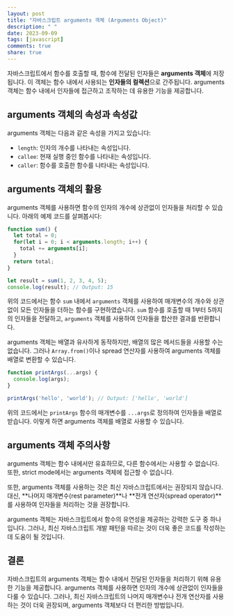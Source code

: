 ```yaml
---
layout: post
title: "자바스크립트 arguments 객체 (Arguments Object)"
description: " "
date: 2023-09-09
tags: [javascript]
comments: true
share: true
---
```


자바스크립트에서 함수를 호출할 때, 함수에 전달된 인자들은 **arguments 객체**에 저장됩니다. 이 객체는 함수 내에서 사용되는 **인자들의 컬렉션**으로 간주됩니다. arguments 객체는 함수 내에서 인자들에 접근하고 조작하는 데 유용한 기능을 제공합니다.

## arguments 객체의 속성과 속성값

arguments 객체는 다음과 같은 속성을 가지고 있습니다:

- `length`: 인자의 개수를 나타내는 속성입니다.
- `callee`: 현재 실행 중인 함수를 나타내는 속성입니다.
- `caller`: 함수를 호출한 함수를 나타내는 속성입니다.

## arguments 객체의 활용

arguments 객체를 사용하면 함수의 인자의 개수에 상관없이 인자들을 처리할 수 있습니다. 아래의 예제 코드를 살펴봅시다:

```javascript
function sum() {
  let total = 0;
  for(let i = 0; i < arguments.length; i++) {
    total += arguments[i];
  }
  return total;
}

let result = sum(1, 2, 3, 4, 5);
console.log(result); // Output: 15
```

위의 코드에서는 함수 `sum` 내에서 `arguments` 객체를 사용하여 매개변수의 개수와 상관없이 모든 인자들을 더하는 함수를 구현하였습니다. `sum` 함수를 호출할 때 1부터 5까지의 인자들을 전달하고, `arguments` 객체를 사용하여 인자들을 합산한 결과를 반환합니다.

arguments 객체는 배열과 유사하게 동작하지만, 배열의 많은 메서드들을 사용할 수는 없습니다. 그러나 `Array.from()`이나 spread 연산자를 사용하여 arguments 객체를 배열로 변환할 수 있습니다.

```javascript
function printArgs(...args) {
  console.log(args);
}

printArgs('hello', 'world'); // Output: ['hello', 'world']
```

위의 코드에서는 `printArgs` 함수의 매개변수를 `...args`로 정의하여 인자들을 배열로 받습니다. 이렇게 하면 arguments 객체를 배열로 사용할 수 있습니다.

## arguments 객체 주의사항

arguments 객체는 함수 내에서만 유효하므로, 다른 함수에서는 사용할 수 없습니다. 또한, strict mode에서는 arguments 객체에 접근할 수 없습니다.

또한, arguments 객체를 사용하는 것은 최신 자바스크립트에서는 권장되지 않습니다. 대신, **나머지 매개변수(rest parameter)**나 **전개 연산자(spread operator)**를 사용하여 인자들을 처리하는 것을 권장합니다.

arguments 객체는 자바스크립트에서 함수의 유연성을 제공하는 강력한 도구 중 하나입니다. 그러나, 최신 자바스크립트 개발 패턴을 따르는 것이 더욱 좋은 코드를 작성하는 데 도움이 될 것입니다.

## 결론

자바스크립트의 arguments 객체는 함수 내에서 전달된 인자들을 처리하기 위해 유용한 기능을 제공합니다. arguments 객체를 사용하면 인자의 개수에 상관없이 인자들을 다룰 수 있습니다. 그러나, 최신 자바스크립트의 나머지 매개변수나 전개 연산자를 사용하는 것이 더욱 권장되며, arguments 객체보다 더 편리한 방법입니다.